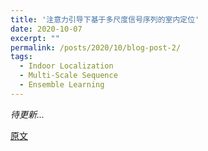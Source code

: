 ```yaml
---
title: '注意力引导下基于多尺度信号序列的室内定位'
date: 2020-10-07
excerpt: ""
permalink: /posts/2020/10/blog-post-2/
tags:
  - Indoor Localization
  - Multi-Scale Sequence
  - Ensemble Learning
---
```


*待更新...*

[原文](https://zhuanlan.zhihu.com/p/231161339)
